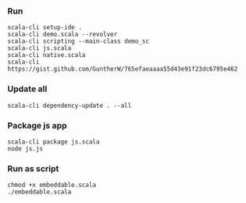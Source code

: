 ### Run
```shell
scala-cli setup-ide .
scala-cli demo.scala --revolver
scala-cli scripting --main-class demo_sc
scala-cli js.scala
scala-cli native.scala
scala-cli https://gist.github.com/GuntherW/765efaeaaaa55d43e91f23dc6795e462
```

### Update all
```shell
scala-cli dependency-update . --all
```

### Package js app
```shell
scala-cli package js.scala
node js.js
```

### Run as script
```shell
chmod +x embeddable.scala
./embeddable.scala
```


